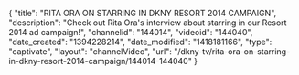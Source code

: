 {
    "title": "RITA ORA ON STARRING IN DKNY RESORT 2014 CAMPAIGN",
    "description": "Check out Rita Ora's interview about starring in our Resort 2014 ad campaign!",
    "channelid": "144014",
    "videoid": "144040",
    "date_created": "1394228214",
    "date_modified": "1418181166",
    "type": "captivate",
    "layout": "channelVideo",
    "url": "\/dkny-tv\/rita-ora-on-starring-in-dkny-resort-2014-campaign\/144014-144040"
}